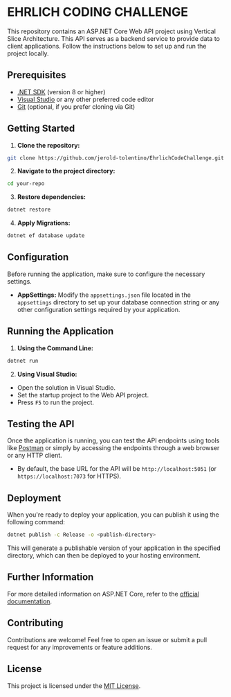 # EHRLICH CODING CHALLENGE

This repository contains an ASP.NET Core Web API project using Vertical Slice Architecture. This API serves as a backend service to provide data to client applications. Follow the instructions below to set up and run the project locally.

## Prerequisites

- [.NET SDK](https://dotnet.microsoft.com/download) (version 8 or higher)
- [Visual Studio](https://visualstudio.microsoft.com/downloads/) or any other preferred code editor
- [Git](https://git-scm.com/downloads) (optional, if you prefer cloning via Git)

## Getting Started

1. **Clone the repository:**
```bash
git clone https://github.com/jerold-tolentino/EhrlichCodeChallenge.git
```

2. **Navigate to the project directory:**
```bash
cd your-repo
```

3. **Restore dependencies:**

```bash
dotnet restore
```

4. **Apply Migrations:**

```bash
dotnet ef database update
```


## Configuration

Before running the application, make sure to configure the necessary settings.

- **AppSettings:** Modify the `appsettings.json` file located in the `appsettings` directory to set up your database connection string or any other configuration settings required by your application.

## Running the Application

1. **Using the Command Line:**

```bash
dotnet run
```

2. **Using Visual Studio:**
- Open the solution in Visual Studio.
- Set the startup project to the Web API project.
- Press `F5` to run the project.

## Testing the API

Once the application is running, you can test the API endpoints using tools like [Postman](https://www.postman.com/) or simply by accessing the endpoints through a web browser or any HTTP client.

- By default, the base URL for the API will be `http://localhost:5051` (or `https://localhost:7073` for HTTPS).

## Deployment

When you're ready to deploy your application, you can publish it using the following command:
```bash
dotnet publish -c Release -o <publish-directory>
```

This will generate a publishable version of your application in the specified directory, which can then be deployed to your hosting environment.

## Further Information

For more detailed information on ASP.NET Core, refer to the [official documentation](https://docs.microsoft.com/en-us/aspnet/core/?view=aspnetcore-5.0).

## Contributing

Contributions are welcome! Feel free to open an issue or submit a pull request for any improvements or feature additions.

## License

This project is licensed under the [MIT License](LICENSE).
